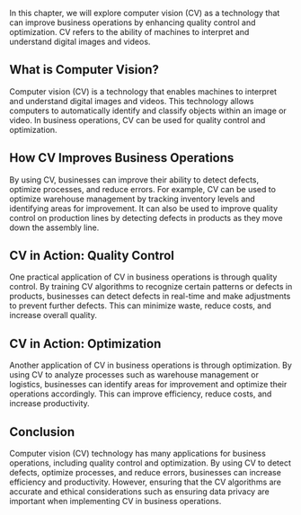 
In this chapter, we will explore computer vision (CV) as a technology that can improve business operations by enhancing quality control and optimization. CV refers to the ability of machines to interpret and understand digital images and videos.

What is Computer Vision?
------------------------

Computer vision (CV) is a technology that enables machines to interpret and understand digital images and videos. This technology allows computers to automatically identify and classify objects within an image or video. In business operations, CV can be used for quality control and optimization.

How CV Improves Business Operations
-----------------------------------

By using CV, businesses can improve their ability to detect defects, optimize processes, and reduce errors. For example, CV can be used to optimize warehouse management by tracking inventory levels and identifying areas for improvement. It can also be used to improve quality control on production lines by detecting defects in products as they move down the assembly line.

CV in Action: Quality Control
-----------------------------

One practical application of CV in business operations is through quality control. By training CV algorithms to recognize certain patterns or defects in products, businesses can detect defects in real-time and make adjustments to prevent further defects. This can minimize waste, reduce costs, and increase overall quality.

CV in Action: Optimization
--------------------------

Another application of CV in business operations is through optimization. By using CV to analyze processes such as warehouse management or logistics, businesses can identify areas for improvement and optimize their operations accordingly. This can improve efficiency, reduce costs, and increase productivity.

Conclusion
----------

Computer vision (CV) technology has many applications for business operations, including quality control and optimization. By using CV to detect defects, optimize processes, and reduce errors, businesses can increase efficiency and productivity. However, ensuring that the CV algorithms are accurate and ethical considerations such as ensuring data privacy are important when implementing CV in business operations.
